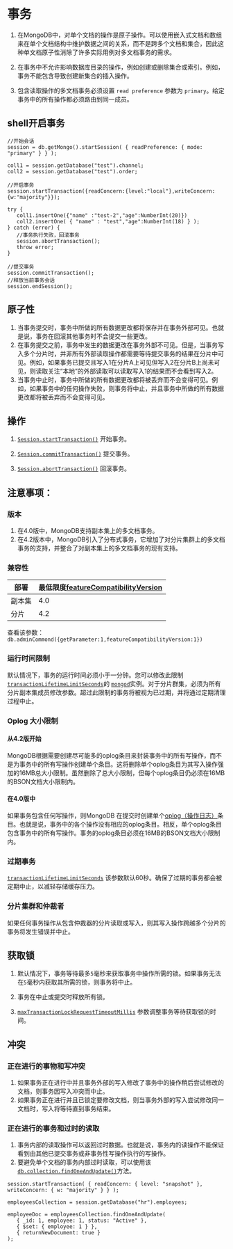 # 事务

1. 在MongoDB中，对单个文档的操作是原子操作。可以使用嵌入式文档和数组来在单个文档结构中维护数据之间的关系，而不是跨多个文档和集合，因此这种单文档原子性消除了许多实际用例对多文档事务的需求。

2. 在事务中不允许影响数据库目录的操作，例如创建或删除集合或索引。例如，事务不能包含导致创建新集合的插入操作。
3. 包含读取操作的多文档事务必须设置 `read preference` 参数为  `primary`。给定事务中的所有操作都必须路由到同一成员。

## shell开启事务

```mongodb
//开始会话
session = db.getMongo().startSession( { readPreference: { mode: "primary" } } );

coll1 = session.getDatabase("test").channel;
coll2 = session.getDatabase("test").order;

//开启事务
session.startTransaction({readConcern:{level:"local"},writeConcern:{w:"majority"}});

try {
   coll1.insertOne({"name" :"test-2","age":NumberInt(20)})
   coll2.insertOne( { "name" : "test","age":NumberInt(18) } );
} catch (error) {
   //事务执行失败，回滚事务
   session.abortTransaction();
   throw error;
}

//提交事务
session.commitTransaction();
//释放当前事务会话
session.endSession();
```

## 原子性

1. 当事务提交时，事务中所做的所有数据更改都将保存并在事务外部可见。也就是说，事务在回滚其他事务时不会提交一些更改。
2. 在事务提交之前，事务中发生的数据更改在事务外部不可见。但是，当事务写入多个分片时，并非所有外部读取操作都需要等待提交事务的结果在分片中可见。例如，如果事务已提交且写入1在分片A上可见但写入2在分片B上尚未可见，则读取关注“本地”的外部读取可以读取写入1的结果而不会看到写入2。
3. 当事务中止时，事务中所做的所有数据更改都将被丢弃而不会变得可见。例如，如果事务中的任何操作失败，则事务将中止，并且事务中所做的所有数据更改都将被丢弃而不会变得可见。

## 操作

1. [`Session.startTransaction()`](https://docs.mongodb.com/manual/reference/method/Session.startTransaction/#Session.startTransaction) 开始事务。

2. [`Session.commitTransaction()`](https://docs.mongodb.com/manual/reference/method/Session.commitTransaction/#Session.commitTransaction) 提交事务。

3. [`Session.abortTransaction()`](https://docs.mongodb.com/manual/reference/method/Session.abortTransaction/#Session.abortTransaction) 回滚事务。

## 注意事项：

### 版本

1. 在4.0版中，MongoDB支持副本集上的多文档事务。
2. 在4.2版本中，MongoDB引入了分布式事务，它增加了对分片集群上的多文档事务的支持，并整合了对副本集上的多文档事务的现有支持。

### 兼容性

| 部署   | 最低限度[featureCompatibilityVersion](https://docs.mongodb.com/manual/reference/command/setFeatureCompatibilityVersion/#view-fcv) |
| ------ | ------------------------------------------------------------ |
| 副本集 | 4.0                                                          |
| 分片   | 4.2                                                          |

查看该参数：`db.adminCommond({getParameter:1,featureCompatibilityVersion:1})`

### 运行时间限制

默认情况下，事务的运行时间必须小于一分钟。您可以修改此限制 [`transactionLifetimeLimitSeconds`](https://docs.mongodb.com/manual/reference/parameters/#param.transactionLifetimeLimitSeconds)的 [`mongod`](https://docs.mongodb.com/manual/reference/program/mongod/#bin.mongod)实例。对于分片群集，必须为所有分片副本集成员修改参数。超过此限制的事务将被视为已过期，并将通过定期清理过程中止。

### Oplog 大小限制

#### 从4.2版开始

MongoDB根据需要创建尽可能多的oplog条目来封装事务中的所有写操作，而不是为事务中的所有写操作创建单个条目。这将删除单个oplog条目为其写入操作强加的16MB总大小限制。虽然删除了总大小限制，但每个oplog条目仍必须在16MB的BSON文档大小限制内。

#### 在4.0版中

如果事务包含任何写操作，则MongoDB 在提交时创建单个[oplog（操作日志）](https://docs.mongodb.com/manual/core/replica-set-oplog/)条目。也就是说，事务中的各个操作没有相应的oplog条目。相反，单个oplog条目包含事务中的所有写操作。事务的oplog条目必须在16MB的BSON文档大小限制内。

### 过期事务

[`transactionLifetimeLimitSeconds`](https://docs.mongodb.com/manual/reference/parameters/#param.transactionLifetimeLimitSeconds) 该参数默认60秒。确保了过期的事务都会被定期中止，以减轻存储缓存压力。

### 分片集群和仲裁者

如果任何事务操作从包含仲裁器的分片读取或写入，则其写入操作跨越多个分片的事务将发生错误并中止。

## 获取锁

1. 默认情况下，事务等待最多`5`毫秒来获取事务中操作所需的锁。如果事务无法在`5`毫秒内获取其所需的锁，则事务将中止。

2. 事务在中止或提交时释放所有锁。
3. [`maxTransactionLockRequestTimeoutMillis`](https://docs.mongodb.com/manual/reference/parameters/#param.maxTransactionLockRequestTimeoutMillis) 参数调整事务等待获取锁的时间。

## 冲突

### 正在进行的事物和写冲突

1. 如果事务正在进行中并且事务外部的写入修改了事务中的操作稍后尝试修改的文档，则事务因写入冲突而中止。
2. 如果事务正在进行并且已锁定要修改文档，则当事务外部的写入尝试修改同一文档时，写入将等待直到事务结束。

### 正在进行的事务和过时的读取

1. 事务内部的读取操作可以返回过时数据。也就是说，事务内的读操作不能保证看到由其他已提交事务或非事务性写操作执行的写操作。
2. 要避免单个文档的事务内部过时读取，可以使用该[`db.collection.findOneAndUpdate()`](https://docs.mongodb.com/manual/reference/method/db.collection.findOneAndUpdate/#db.collection.findOneAndUpdate)方法。

```mongodb
session.startTransaction( { readConcern: { level: "snapshot" }, writeConcern: { w: "majority" } } );

employeesCollection = session.getDatabase("hr").employees;

employeeDoc = employeesCollection.findOneAndUpdate(
   { _id: 1, employee: 1, status: "Active" },
   { $set: { employee: 1 } },
   { returnNewDocument: true }
);
```

